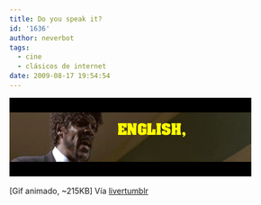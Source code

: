```yaml
---
title: Do you speak it?
id: '1636'
author: neverbot
tags:
  - cine
  - clásicos de internet
date: 2009-08-17 19:54:54
---
```


[![](./do-you-speak-it/iUoAbh9ujr2zywtuRyO8CRA5o1_500.gif)](http://livercake.tumblr.com/post/162689667/via-lovegifs)

\[Gif animado, ~215KB\] Vía [livertumblr](http://livercake.tumblr.com/post/162689667/via-lovegifs)